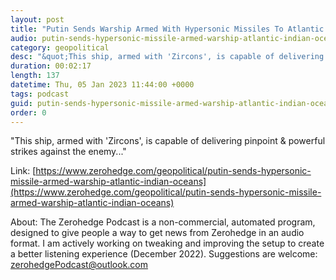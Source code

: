 ```yaml
---
layout: post
title: "Putin Sends Warship Armed With Hypersonic Missiles To Atlantic &amp; Indian Oceans"
audio: putin-sends-hypersonic-missile-armed-warship-atlantic-indian-oceans-1
category: geopolitical
desc: "&quot;This ship, armed with 'Zircons', is capable of delivering pinpoint &amp; powerful strikes against the enemy...&quot;"
duration: 00:02:17
length: 137
datetime: Thu, 05 Jan 2023 11:44:00 +0000
tags: podcast
guid: putin-sends-hypersonic-missile-armed-warship-atlantic-indian-oceans-0
order: 0
---
```

&quot;This ship, armed with 'Zircons', is capable of delivering pinpoint &amp; powerful strikes against the enemy...&quot;

Link: [https://www.zerohedge.com/geopolitical/putin-sends-hypersonic-missile-armed-warship-atlantic-indian-oceans](https://www.zerohedge.com/geopolitical/putin-sends-hypersonic-missile-armed-warship-atlantic-indian-oceans)

About: The Zerohedge Podcast is a non-commercial, automated program, designed to give people a way to get news from Zerohedge in an audio format.  I am actively working on tweaking and improving the setup to create a better listening experience (December 2022).  Suggestions are welcome: [zerohedgePodcast@outlook.com](mailto:zerohedgePodcast@outlook.com)